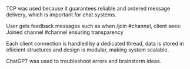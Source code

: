 TCP was used because it guarantees reliable 
and ordered message delivery, which is important for chat systems.

User gets feedback messages such as when /join #channel, client sees: Joined channel #channel ensuring transparency

Each client connection is handled by a dedicated thread, data is stored in  efiicient structures and design is modular, making system scalable.

ChatGPT was used to troubleshoot errors and brainstorm ideas.

